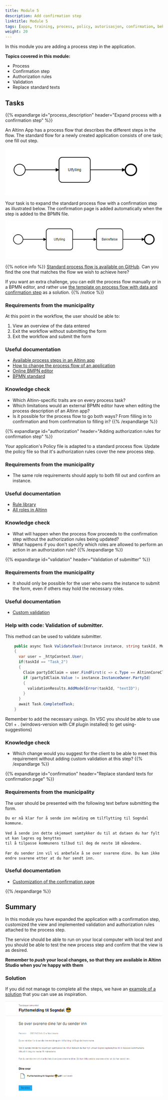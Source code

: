 ```yaml
---
title: Module 5
description: Add confirmation step
linktitle: Module 5
tags: [apps, training, process, policy, autorisasjon, confirmation, bekreftelsessteg, validering ]
weight: 20
---
```


In this module you are adding a process step in the application.

**Topics covered in this module:**
- Process
- Confirmation step
- Authorization rules
- Validation
- Replace standard texts

## Tasks

{{% expandlarge id="process_description" header="Expand process with a confirmation step" %}}

An Altinn App has a process flow that describes the different steps in the flow.
The standard flow for a newly created application consists of one task; one fill out step.

![Standard process flow illustrated](/app/app-dev-course/modul5/default-process.png)

Your task is to expand the standard process flow with a confirmation step as illustrated below.
The confirmation page is added automatically when the step is added to the BPMN file.

![Updated process flow illsutrated](/app/app-dev-course/modul5/updated-process.png)

{{% notice info %}}
[Standard process flow is available on GitHub](../../development/configuration/process).
Can you find the one that matches the flow we wish to achieve here?

If you want an extra challenge, you can edit the process flow manually or in a BPMN editor,
and rather use [the template on process flow with data and confirmation step](../../development/configuration/process/Data_Confirmation_Process.bpmn) as a solution.
{{% /notice %}} 

### Requirements from the municipality

At this point in the workflow, the user should be able to:
1. View an overview of the data entered
2. Exit the workflow without submitting the form
3. Exit the workflow and submit the form

### Useful documentation

- [Available process steps in an Altinn app](/app/development/configuration/process/#supported-process-task-types)
- [How to change the process flow of an application](/app/development/configuration/process/#change-the-process)
- [Online BMPN editor](https://demo.bpmn.io/)
- [BPMN standard](https://en.wikipedia.org/wiki/Business_Process_Model_and_Notation)

### Knowledge check
- Which Altinn-specific traits are on every process task?
- Which limitations would an external BPMN editor have when editing the process description of an Altinn app?
- Is it possible for the process flow to go both ways? From filling in to confirmation and from confirmation to filling in?
{{% /expandlarge %}}


{{% expandlarge id="authorization" header="Adding authorization rules for confirmation step" %}}

Your application's Policy file is adapted to a standard process flow.
Update the policy file so that it's authorization rules cover the new process step.

### Requirements from the municipality
- The same role requirements should apply to both fill out and confirm an instance.

### Useful documentation
- [Rule library](/app/development/configuration/authorization/rules/)
- [All roles in Altinn](https://www.altinn.no/en/help/forms/all-altinn-roles/)

### Knowledge check
- What will happen when the process flow proceeds to the confirmation step without the authorization rules being updated?
- What happens if you don't specify which roles are allowed to perform an action in an authorization rule?
{{% /expandlarge %}}

{{% expandlarge id="validation" header="Validation of submitter" %}}

### Requirements from the municipality
- It should only be possible for the user who owns the instance to submit the form, even if others may hold the necessary roles.

### Useful documentation
- [Custom validation](/app/development/logic/validation/#how-to-add-custom-validation)

### Help with code: Validation of submitter.
This method can be used to validate submitter.

```cs
    public async Task ValidateTask(Instance instance, string taskId, ModelStateDictionary validationResults)
    {
      var user = _httpContext.User;
      if(taskId == "Task_2")
      {
        Claim partyIdClaim = user.FindFirst(c => c.Type == AltinnCoreClaimTypes.PartyID);
        if (partyIdClaim.Value != instance.InstanceOwner.PartyId)
        {
          validationResults.AddModelError(taskId, "textID");
        }
      }
      await Task.CompletedTask;
    }
 ```
Remember to add the necessary usings. (In VSC you should be able to use Ctrl + . (windows-version with C# plugin installed) to get using-suggestions)

### Knowledge check
- Which change would you suggest for the client to be able to meet this requirement without adding custom validation at this step?
{{% /expandlarge %}}


{{% expandlarge id="confirmation" header="Replace standard texts for confirmation page" %}}

### Requirements from the municipality

The user should be presented with the following text before submitting the form.

```rich
Du er nå klar for å sende inn melding om tilflytting til Sogndal kommune.

Ved å sende inn dette skjemaet samtykker du til at dataen du har fylt ut kan lagres og benyttes
til å tilpasse kommunens tilbud til deg de neste 18 månedene.

Før du sender inn vil vi anbefale å se over svarene dine. Du kan ikke endre svarene etter at du har sendt inn.
```

### Useful documentation
- [Customization of the confirmation page](/app/development/configuration/process/customize/#confirmation)

{{% /expandlarge %}}


## Summary

In this module you have expanded the application with a confirmation step, customized the view and implemented validation and authorization rules attached to the process step.

The service should be able to run on your local computer with local test
and you should be able to test the new process step and confirm that the view is as desired.

**Remember to _push_ your local changes, so that they are available in Altinn Studio when you're happy with them**

### Solution
If you did not manage to complete all the steps, we have an [example of a solution](https://altinn.studio/repos/ttd/tilflytter-sogndal-lf/src/branch/bolk/5) that you can use as inspiration.

![Screenshot of confirmation page](/app/app-dev-course/modul5/bekreftelsesside-screenshot.png "Screenshot of confirmation page")
